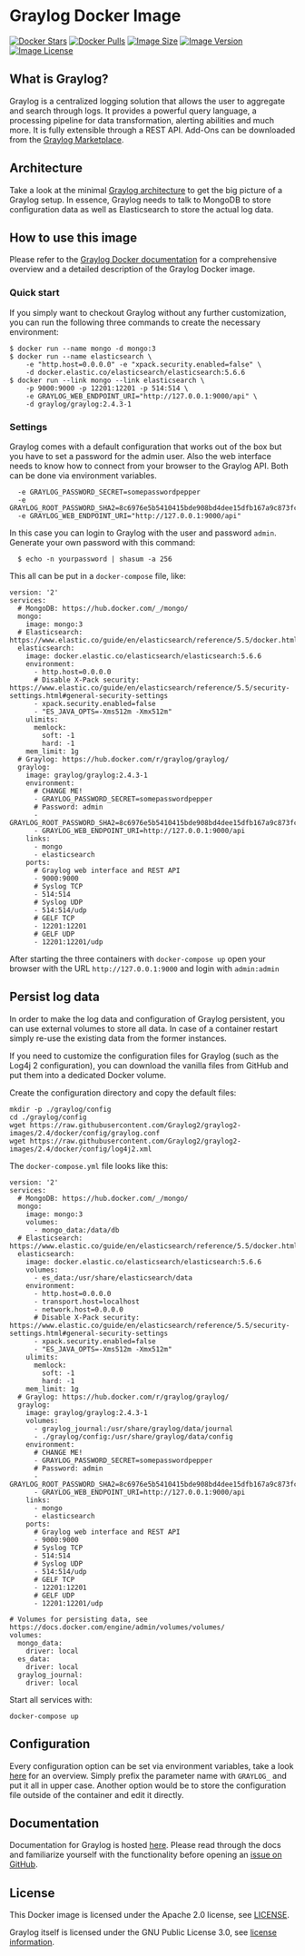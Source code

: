 # Graylog Docker Image

[![Docker Stars](https://img.shields.io/docker/stars/graylog/graylog.svg)][hub]
[![Docker Pulls](https://img.shields.io/docker/pulls/graylog/graylog.svg)][hub]
[![Image Size](https://images.microbadger.com/badges/image/graylog/graylog.svg)][microbadger]
[![Image Version](https://images.microbadger.com/badges/version/graylog/graylog.svg)][microbadger]
[![Image License](https://images.microbadger.com/badges/license/graylog/graylog.svg)][microbadger]

[hub]: https://hub.docker.com/r/graylog/graylog/
[microbadger]: https://microbadger.com/images/graylog/graylog

## What is Graylog?

Graylog is a centralized logging solution that allows the user to aggregate and search through logs. It provides a powerful query language, a processing pipeline for data transformation, alerting abilities and much more. It is fully extensible through a REST API. Add-Ons can be downloaded from the [Graylog Marketplace](https://marketplace.graylog.org/).

## Architecture

Take a look at the minimal [Graylog architecture](http://docs.graylog.org/en/latest/pages/architecture.html) to get the big picture of a Graylog setup. In essence, Graylog needs to talk to MongoDB to store configuration data as well as Elasticsearch to store the actual log data.

## How to use this image

Please refer to the [Graylog Docker documentation](http://docs.graylog.org/en/2.4/pages/installation/docker.html) for a comprehensive overview and a detailed description of the Graylog Docker image.

### Quick start

If you simply want to checkout Graylog without any further customization, you can run the following three commands to create the necessary environment:

```
$ docker run --name mongo -d mongo:3
$ docker run --name elasticsearch \
    -e "http.host=0.0.0.0" -e "xpack.security.enabled=false" \
    -d docker.elastic.co/elasticsearch/elasticsearch:5.6.6
$ docker run --link mongo --link elasticsearch \
    -p 9000:9000 -p 12201:12201 -p 514:514 \
    -e GRAYLOG_WEB_ENDPOINT_URI="http://127.0.0.1:9000/api" \
    -d graylog/graylog:2.4.3-1
```

### Settings

Graylog comes with a default configuration that works out of the box but you have to set a password for the admin user. Also the web interface needs to know how to connect from your browser to the Graylog API. Both can be done via environment variables.

```
  -e GRAYLOG_PASSWORD_SECRET=somepasswordpepper
  -e GRAYLOG_ROOT_PASSWORD_SHA2=8c6976e5b5410415bde908bd4dee15dfb167a9c873fc4bb8a81f6f2ab448a918
  -e GRAYLOG_WEB_ENDPOINT_URI="http://127.0.0.1:9000/api"
```
In this case you can login to Graylog with the user and password `admin`.  Generate your own password with this command:

```
  $ echo -n yourpassword | shasum -a 256
```

This all can be put in a `docker-compose` file, like:

```
version: '2'
services:
  # MongoDB: https://hub.docker.com/_/mongo/
  mongo:
    image: mongo:3
  # Elasticsearch: https://www.elastic.co/guide/en/elasticsearch/reference/5.5/docker.html
  elasticsearch:
    image: docker.elastic.co/elasticsearch/elasticsearch:5.6.6
    environment:
      - http.host=0.0.0.0
      # Disable X-Pack security: https://www.elastic.co/guide/en/elasticsearch/reference/5.5/security-settings.html#general-security-settings
      - xpack.security.enabled=false
      - "ES_JAVA_OPTS=-Xms512m -Xmx512m"
    ulimits:
      memlock:
        soft: -1
        hard: -1
    mem_limit: 1g
  # Graylog: https://hub.docker.com/r/graylog/graylog/
  graylog:
    image: graylog/graylog:2.4.3-1
    environment:
      # CHANGE ME!
      - GRAYLOG_PASSWORD_SECRET=somepasswordpepper
      # Password: admin
      - GRAYLOG_ROOT_PASSWORD_SHA2=8c6976e5b5410415bde908bd4dee15dfb167a9c873fc4bb8a81f6f2ab448a918
      - GRAYLOG_WEB_ENDPOINT_URI=http://127.0.0.1:9000/api
    links:
      - mongo
      - elasticsearch
    ports:
      # Graylog web interface and REST API
      - 9000:9000
      # Syslog TCP
      - 514:514
      # Syslog UDP
      - 514:514/udp
      # GELF TCP
      - 12201:12201
      # GELF UDP
      - 12201:12201/udp
```

After starting the three containers with `docker-compose up` open your browser with the URL `http://127.0.0.1:9000` and login with `admin:admin`

## Persist log data

In order to make the log data and configuration of Graylog persistent, you can use external volumes to store all data. In case of a container restart simply re-use the existing data from the former instances.

If you need to customize the configuration files for Graylog (such as the Log4j 2 configuration), you can download the vanilla files from GitHub and put them into a dedicated Docker volume.

Create the configuration directory and copy the default files:

```
mkdir -p ./graylog/config
cd ./graylog/config
wget https://raw.githubusercontent.com/Graylog2/graylog2-images/2.4/docker/config/graylog.conf
wget https://raw.githubusercontent.com/Graylog2/graylog2-images/2.4/docker/config/log4j2.xml
```

The `docker-compose.yml` file looks like this:

```
version: '2'
services:
  # MongoDB: https://hub.docker.com/_/mongo/
  mongo:
    image: mongo:3
    volumes:
      - mongo_data:/data/db
  # Elasticsearch: https://www.elastic.co/guide/en/elasticsearch/reference/5.5/docker.html
  elasticsearch:
    image: docker.elastic.co/elasticsearch/elasticsearch:5.6.6
    volumes:
      - es_data:/usr/share/elasticsearch/data
    environment:
      - http.host=0.0.0.0
      - transport.host=localhost
      - network.host=0.0.0.0
      # Disable X-Pack security: https://www.elastic.co/guide/en/elasticsearch/reference/5.5/security-settings.html#general-security-settings
      - xpack.security.enabled=false
      - "ES_JAVA_OPTS=-Xms512m -Xmx512m"
    ulimits:
      memlock:
        soft: -1
        hard: -1
    mem_limit: 1g
  # Graylog: https://hub.docker.com/r/graylog/graylog/
  graylog:
    image: graylog/graylog:2.4.3-1
    volumes:
      - graylog_journal:/usr/share/graylog/data/journal
      - ./graylog/config:/usr/share/graylog/data/config
    environment:
      # CHANGE ME!
      - GRAYLOG_PASSWORD_SECRET=somepasswordpepper
      # Password: admin
      - GRAYLOG_ROOT_PASSWORD_SHA2=8c6976e5b5410415bde908bd4dee15dfb167a9c873fc4bb8a81f6f2ab448a918
      - GRAYLOG_WEB_ENDPOINT_URI=http://127.0.0.1:9000/api
    links:
      - mongo
      - elasticsearch
    ports:
      # Graylog web interface and REST API
      - 9000:9000
      # Syslog TCP
      - 514:514
      # Syslog UDP
      - 514:514/udp
      # GELF TCP
      - 12201:12201
      # GELF UDP
      - 12201:12201/udp

# Volumes for persisting data, see https://docs.docker.com/engine/admin/volumes/volumes/
volumes:
  mongo_data:
    driver: local
  es_data:
    driver: local
  graylog_journal:
    driver: local
```

Start all services with:

```
docker-compose up
```
 
## Configuration

Every configuration option can be set via environment variables, take a look [here](https://github.com/Graylog2/graylog2-server/blob/master/misc/graylog.conf) for an overview. Simply prefix the parameter name with `GRAYLOG_` and put it all in upper case. Another option would be to store the configuration file outside of the container and edit it directly.

## Documentation

Documentation for Graylog is hosted [here](http://docs.graylog.org/). Please read through the docs and familiarize yourself with the functionality before opening an [issue on GitHub](https://github.com/Graylog2/graylog2-server/issues).

## License

This Docker image is licensed under the Apache 2.0 license, see [LICENSE](LICENSE).

Graylog itself is licensed under the GNU Public License 3.0, see [license information](https://github.com/Graylog2/graylog2-server/blob/master/COPYING).
